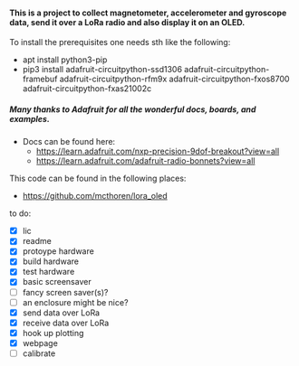 #### This is a project to collect magnetometer, accelerometer and gyroscope data, send it over a LoRa radio and also display it on an OLED.

To install the prerequisites one needs sth like the following:
* apt install python3-pip
* pip3 install adafruit-circuitpython-ssd1306 adafruit-circuitpython-framebuf adafruit-circuitpython-rfm9x adafruit-circuitpython-fxos8700 adafruit-circuitpython-fxas21002c

##### Many thanks to Adafruit for all the wonderful docs, boards, and examples.
* Docs can be found here:
  * https://learn.adafruit.com/nxp-precision-9dof-breakout?view=all
  * https://learn.adafruit.com/adafruit-radio-bonnets?view=all


This code can be found in the following places:
* https://github.com/mcthoren/lora_oled

to do:
- [x] lic
- [x] readme
- [x] protoype hardware
- [x] build hardware
- [x] test hardware
- [x] basic screensaver
- [ ] fancy screen saver(s)?
- [ ] an enclosure might be nice?
- [x] send data over LoRa
- [x] receive data over LoRa
- [x] hook up plotting
- [x] webpage
- [ ] calibrate
